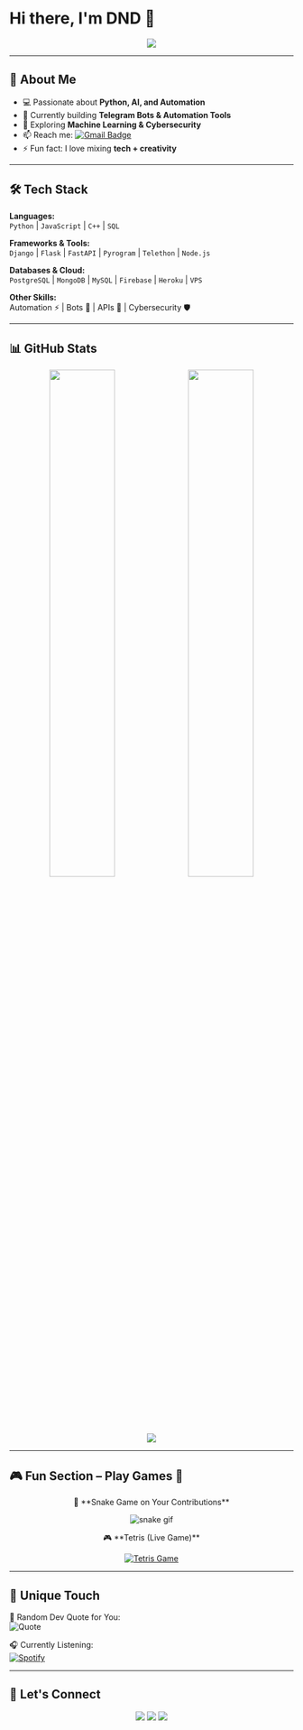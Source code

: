 # Hi there, I'm DND 👋  

<p align="center">
  <img src="https://readme-typing-svg.herokuapp.com?size=25&center=true&vCenter=true&width=550&lines=Full+Stack+Developer;Python+%7C+AI+%7C+Bots;Open-Source+Contributor;Always+Learning+New+Things!" />
</p>

---

## 🚀 About Me
- 💻 Passionate about **Python, AI, and Automation**  
- 🤖 Currently building **Telegram Bots & Automation Tools**  
- 🌱 Exploring **Machine Learning & Cybersecurity**  
- 📫 Reach me: [![Gmail Badge](https://img.shields.io/badge/-Email-red?style=flat-square&logo=gmail&logoColor=white)](mailto:your-email@example.com)  
- ⚡ Fun fact: I love mixing **tech + creativity**  

---

## 🛠️ Tech Stack
**Languages:**  
`Python` | `JavaScript` | `C++` | `SQL`  

**Frameworks & Tools:**  
`Django` | `Flask` | `FastAPI` | `Pyrogram` | `Telethon` | `Node.js`  

**Databases & Cloud:**  
`PostgreSQL` | `MongoDB` | `MySQL` | `Firebase` | `Heroku` | `VPS`  

**Other Skills:**  
Automation ⚡ | Bots 🤖 | APIs 🔗 | Cybersecurity 🛡️  

---

## 📊 GitHub Stats
<p align="center">
  <img width="48%" src="https://github-readme-stats.vercel.app/api?username=tcg2710&show_icons=true&theme=radical" />
  <img width="48%" src="https://github-readme-streak-stats.herokuapp.com/?user=tcg2710&theme=radical" />
</p>

<p align="center">
  <img src="https://github-profile-trophy.vercel.app/?username=tcg2710&theme=radical&no-frame=true&margin-w=10" />
</p>

---

## 🎮 Fun Section – Play Games 🎲
<p align="center">
  🐍 **Snake Game on Your Contributions**  
</p>

<p align="center">
  <img src="https://github.com/tcg2710/tcg2710/blob/output/github-contribution-grid-snake.svg" alt="snake gif">
</p>

<p align="center">
  🎮 **Tetris (Live Game)**  
</p>

<p align="center">
  <a href="https://tetris-play.vercel.app/" target="_blank">
    <img src="https://img.shields.io/badge/Play-Tetris-blue?style=for-the-badge&logo=github" alt="Tetris Game">
  </a>
</p>

---

## 🌟 Unique Touch
🔮 Random Dev Quote for You:  
![Quote](https://quotes-github-readme.vercel.app/api?type=horizontal&theme=radical)  

🎧 Currently Listening:  
[![Spotify](https://novatorem.vercel.app/api/spotify)](https://open.spotify.com/)  

---

## 🤝 Let's Connect
<p align="center">
  <a href="https://github.com/tcg2710"><img src="https://img.shields.io/badge/GitHub-100000?style=for-the-badge&logo=github&logoColor=white" /></a>
  <a href="https://linkedin.com/in/tcg2710"><img src="https://img.shields.io/badge/LinkedIn-0e76a8?style=for-the-badge&logo=linkedin&logoColor=white" /></a>
  <a href="https://twitter.com/tcg2710"><img src="https://img.shields.io/badge/Twitter-1DA1F2?style=for-the-badge&logo=twitter&logoColor=white" /></a>
</p>


<!---
tcg2710/tcg2710 is a ✨ special ✨ repository because its `README.md` (this file) appears on your GitHub profile.
You can click the Preview link to take a look at your changes.
--->
